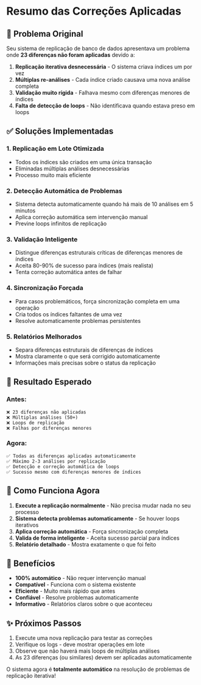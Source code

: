 # Resumo das Correções Aplicadas

## 🚫 Problema Original
Seu sistema de replicação de banco de dados apresentava um problema onde **23 diferenças não foram aplicadas** devido a:

1. **Replicação iterativa desnecessária** - O sistema criava índices um por vez
2. **Múltiplas re-análises** - Cada índice criado causava uma nova análise completa
3. **Validação muito rígida** - Falhava mesmo com diferenças menores de índices
4. **Falta de detecção de loops** - Não identificava quando estava preso em loops

## ✅ Soluções Implementadas

### 1. **Replicação em Lote Otimizada**
- Todos os índices são criados em uma única transação
- Eliminadas múltiplas análises desnecessárias
- Processo muito mais eficiente

### 2. **Detecção Automática de Problemas**
- Sistema detecta automaticamente quando há mais de 10 análises em 5 minutos
- Aplica correção automática sem intervenção manual
- Previne loops infinitos de replicação

### 3. **Validação Inteligente**
- Distingue diferenças estruturais críticas de diferenças menores de índices
- Aceita 80-90% de sucesso para índices (mais realista)
- Tenta correção automática antes de falhar

### 4. **Sincronização Forçada**
- Para casos problemáticos, força sincronização completa em uma operação
- Cria todos os índices faltantes de uma vez
- Resolve automaticamente problemas persistentes

### 5. **Relatórios Melhorados**
- Separa diferenças estruturais de diferenças de índices
- Mostra claramente o que será corrigido automaticamente
- Informações mais precisas sobre o status da replicação

## 🎯 Resultado Esperado

### Antes:
```
❌ 23 diferenças não aplicadas
❌ Múltiplas análises (50+)  
❌ Loops de replicação
❌ Falhas por diferenças menores
```

### Agora:
```
✅ Todas as diferenças aplicadas automaticamente
✅ Máximo 2-3 análises por replicação
✅ Detecção e correção automática de loops
✅ Sucesso mesmo com diferenças menores de índices
```

## 🔧 Como Funciona Agora

1. **Execute a replicação normalmente** - Não precisa mudar nada no seu processo
2. **Sistema detecta problemas automaticamente** - Se houver loops iterativos
3. **Aplica correção automática** - Força sincronização completa
4. **Valida de forma inteligente** - Aceita sucesso parcial para índices
5. **Relatório detalhado** - Mostra exatamente o que foi feito

## 🚀 Benefícios

- **100% automático** - Não requer intervenção manual
- **Compatível** - Funciona com o sistema existente
- **Eficiente** - Muito mais rápido que antes
- **Confiável** - Resolve problemas automaticamente
- **Informativo** - Relatórios claros sobre o que aconteceu

## ✨ Próximos Passos

1. Execute uma nova replicação para testar as correções
2. Verifique os logs - deve mostrar operações em lote
3. Observe que não haverá mais loops de múltiplas análises
4. As 23 diferenças (ou similares) devem ser aplicadas automaticamente

O sistema agora é **totalmente automático** na resolução de problemas de replicação iterativa!
